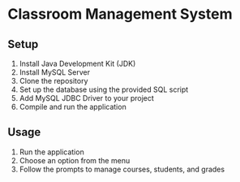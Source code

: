 # Classroom Management System

## Setup

1. Install Java Development Kit (JDK)
2. Install MySQL Server
3. Clone the repository
4. Set up the database using the provided SQL script
5. Add MySQL JDBC Driver to your project
6. Compile and run the application

## Usage

1. Run the application
2. Choose an option from the menu
3. Follow the prompts to manage courses, students, and grades
